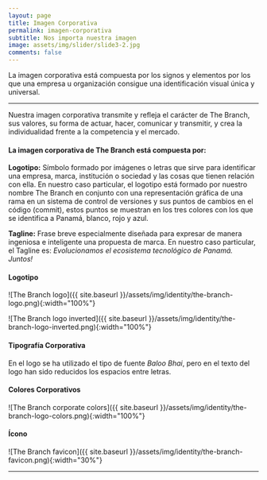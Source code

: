 ```yaml
---
layout: page
title: Imagen Corporativa
permalink: imagen-corporativa
subtitle: Nos importa nuestra imagen
image: assets/img/slider/slide3-2.jpg
comments: false
---
```


La imagen corporativa está compuesta por los signos y elementos por los que una empresa u organización consigue una identificación visual única y universal.

***

Nuestra imagen corporativa transmite y refleja el carácter de The Branch, sus valores, su forma de actuar, hacer, comunicar y transmitir, y crea la individualidad frente a la competencia y el mercado.

#### La imagen corporativa de The Branch está compuesta por:

**Logotipo:** Símbolo formado por imágenes o letras que sirve para identificar una empresa, marca, institución o sociedad y las cosas que tienen relación con ella. En nuestro caso particular, el logotipo está formado por nuestro nombre The Branch en conjunto con una representación gráfica de una rama en un sistema de control de versiones y sus puntos de cambios en el código (commit), estos puntos se muestran en los tres colores con los que se identifica a Panamá, blanco, rojo y azul.

**Tagline:** Frase breve especialmente diseñada para expresar de manera ingeniosa e inteligente una propuesta de marca. En nuestro caso particular, el Tagline es: _Evolucionamos el ecosistema tecnológico de Panamá. Juntos!_

#### Logotipo 

![The Branch logo]({{ site.baseurl }}/assets/img/identity/the-branch-logo.png){:width="100%"}

![The Branch logo inverted]({{ site.baseurl }}/assets/img/identity/the-branch-logo-inverted.png){:width="100%"}

#### Tipografía Corporativa

En el logo se ha utilizado el tipo de fuente *Baloo Bhai*, pero en el texto del logo han sido reducidos los espacios entre letras.

#### Colores Corporativos
![The Branch corporate colors]({{ site.baseurl }}/assets/img/identity/the-branch-logo-colors.png){:width="100%"}

#### Ícono

![The Branch favicon]({{ site.baseurl }}/assets/img/identity/the-branch-favicon.png){:width="30%"}

***